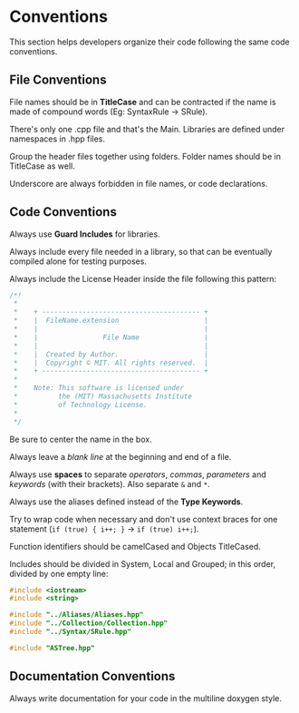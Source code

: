 
# Conventions

This section helps developers organize their code following
the same code conventions.

## File Conventions

File names should be in **TitleCase** and can be contracted
if the name is made of compound words (Eg: SyntaxRule -> SRule).

There's only one .cpp file and that's the Main.
Libraries are defined under namespaces in .hpp files.

Group the header files together using folders.
Folder names should be in TitleCase as well.

Underscore are always forbidden in file names, or code declarations.

## Code Conventions

Always use **Guard Includes** for libraries.

Always include every file needed in a library, so that can be
eventually compiled alone for testing purposes.

Always include the License Header inside the file following
this pattern:

``` cpp
/*!
 *
 *    + --------------------------------------- +
 *    |  FileName.extension                     |
 *    |                                         |
 *    |                File Name                |
 *    |                                         |
 *    |  Created by Author.                     |
 *    |  Copyright © MIT. All rights reserved.  |
 *    + --------------------------------------- +
 *
 *    Note: This software is licensed under
 *          the (MIT) Massachusetts Institute
 *          of Technology License.
 *
 */
```

Be sure to center the name in the box.

Always leave a *blank line* at the beginning and end of a file.

Always use **spaces** to separate *operators*, *commas*, *parameters*
and *keywords* (with their brackets). Also separate `&` and `*`.

Always use the aliases defined instead of the **Type Keywords**.

Try to wrap code when necessary and don't use context braces
for one statement (`if (true) { i++; }` -> `if (true) i++;`).

Function identifiers should be camelCased and Objects TitleCased.

Includes should be divided in System, Local and Grouped;
in this order, divided by one empty line:

``` cpp
#include <iostream>
#include <string>

#include "../Aliases/Aliases.hpp"
#include "../Collection/Collection.hpp"
#include "../Syntax/SRule.hpp"

#include "ASTree.hpp"
```

## Documentation Conventions

Always write documentation for your code in the multiline doxygen style.
